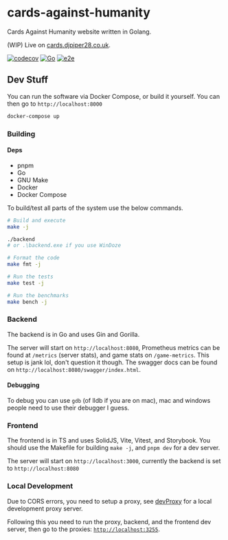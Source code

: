 # cards-against-humanity

Cards Against Humanity website written in Golang.

(WIP) Live on [cards.djpiper28.co.uk](https://cards.djpiper28.co.uk).

[![codecov](https://codecov.io/gh/djpiper28/cards-against-humanity/graph/badge.svg?token=X6YLDCVVLL)](https://codecov.io/gh/djpiper28/cards-against-humanity)
[![Go](https://github.com/djpiper28/cards-against-humanity/actions/workflows/coverage.yml/badge.svg)](https://github.com/djpiper28/cards-against-humanity/actions/workflows/coverage.yml)
[![e2e](https://github.com/djpiper28/cards-against-humanity/actions/workflows/e2e.yml/badge.svg)](https://github.com/djpiper28/cards-against-humanity/actions/workflows/e2e.yml)

## Dev Stuff

You can run the software via Docker Compose, or build it yourself. You can then go to `http://localhost:8000`

```sh
docker-compose up
```

### Building

#### Deps

- pnpm
- Go
- GNU Make
- Docker
- Docker Compose

To build/test all parts of the system use the below commands.

```sh
# Build and execute
make -j

./backend
# or .\backend.exe if you use WinDoze

# Format the code
make fmt -j

# Run the tests
make test -j

# Run the benchmarks
make bench -j
```

### Backend

The backend is in Go and uses Gin and Gorilla.

The server will start on `http://localhost:8080`, Prometheus metrics can be found at `/metrics` (server stats), and
game stats on `/game-metrics`. This setup is jank lol, don't question it though. The swagger docs can be found on
`http://localhost:8080/swagger/index.html`.

#### Debugging

To debug you can use `gdb` (of lldb if you are on mac), mac and windows people need to use their debugger I guess.

### Frontend

The frontend is in TS and uses SolidJS, Vite, Vitest, and Storybook. You should use the
Makefile for building `make -j`, and `pnpm dev` for a dev server.

The server will start on `http://localhost:3000`, currently the backend is set to
`http://localhost:8080`

### Local Development

Due to CORS errors, you need to setup a proxy, see [devProxy](./devProxy/README.md) for a local development proxy server.

Following this you need to run the proxy, backend, and the frontend dev server, then go to the proxies: [`http://localhost:3255`](http://localhost:3255).
